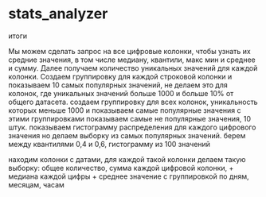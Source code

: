 # stats_analyzer

итоги

Мы можем сделать запрос на все цифровые колонки, чтобы узнать их средние значения, в том числе медиану, квантили, макс мин и среднее и сумму. 
Далее получаем количество уникальных значений для каждой колонки. 
Создаем группировку для каждой строковой колонки и показываем 10 самых популярных значений, не делаем это для колонок, где уникальных значений больше 1000 и больше 10% от общего датасета.
создаем группировку для всех колонок, уникальность которых меньше 1000 и показываем самые популярные значения с этими группировками
показываем самые не популярные значения, 10 штук.
показываем гистограмму распределения для каждого цифрового значения но делаем выборку из самых популярных значений. берем между квантилями 0,4 и 0,6, гистограмму из 100 значений

находим колонки с датами, для каждой такой колонки делаем такую выборку:
общее количество, сумма каждой цифровой колонки, + медиана каждой цифры + среднее значение с группировкой по дням, месяцам, часам



